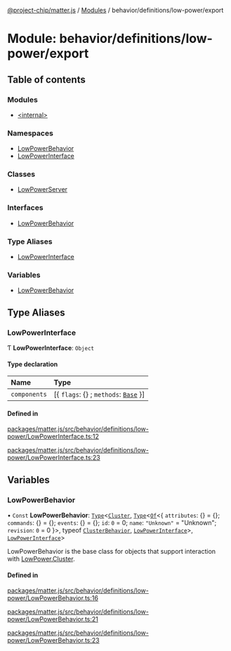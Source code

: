 [@project-chip/matter.js](../README.md) / [Modules](../modules.md) / behavior/definitions/low-power/export

# Module: behavior/definitions/low-power/export

## Table of contents

### Modules

- [\<internal\>](behavior_definitions_low_power_export._internal_.md)

### Namespaces

- [LowPowerBehavior](behavior_definitions_low_power_export.LowPowerBehavior.md)
- [LowPowerInterface](behavior_definitions_low_power_export.LowPowerInterface.md)

### Classes

- [LowPowerServer](../classes/behavior_definitions_low_power_export.LowPowerServer.md)

### Interfaces

- [LowPowerBehavior](../interfaces/behavior_definitions_low_power_export.LowPowerBehavior-1.md)

### Type Aliases

- [LowPowerInterface](behavior_definitions_low_power_export.md#lowpowerinterface)

### Variables

- [LowPowerBehavior](behavior_definitions_low_power_export.md#lowpowerbehavior)

## Type Aliases

### LowPowerInterface

Ƭ **LowPowerInterface**: `Object`

#### Type declaration

| Name | Type |
| :------ | :------ |
| `components` | [\{ `flags`: {} ; `methods`: [`Base`](../interfaces/behavior_definitions_low_power_export.LowPowerInterface.Base.md)  }] |

#### Defined in

[packages/matter.js/src/behavior/definitions/low-power/LowPowerInterface.ts:12](https://github.com/project-chip/matter.js/blob/3adaded6/packages/matter.js/src/behavior/definitions/low-power/LowPowerInterface.ts#L12)

[packages/matter.js/src/behavior/definitions/low-power/LowPowerInterface.ts:23](https://github.com/project-chip/matter.js/blob/3adaded6/packages/matter.js/src/behavior/definitions/low-power/LowPowerInterface.ts#L23)

## Variables

### LowPowerBehavior

• `Const` **LowPowerBehavior**: [`Type`](../interfaces/behavior_cluster_export.ClusterBehavior.Type.md)\<[`Cluster`](../interfaces/cluster_export.LowPower.Cluster.md), [`Type`](../interfaces/behavior_cluster_export.ClusterBehavior.Type.md)\<[`Of`](../interfaces/cluster_export.ClusterType.Of.md)\<\{ `attributes`: {} = \{}; `commands`: {} = \{}; `events`: {} = \{}; `id`: ``0`` = 0; `name`: ``"Unknown"`` = "Unknown"; `revision`: ``0`` = 0 }\>, typeof [`ClusterBehavior`](behavior_cluster_export.ClusterBehavior.md), [`LowPowerInterface`](behavior_definitions_low_power_export.md#lowpowerinterface)\>, [`LowPowerInterface`](behavior_definitions_low_power_export.md#lowpowerinterface)\>

LowPowerBehavior is the base class for objects that support interaction with [LowPower.Cluster](cluster_export.LowPower.md#cluster).

#### Defined in

[packages/matter.js/src/behavior/definitions/low-power/LowPowerBehavior.ts:16](https://github.com/project-chip/matter.js/blob/3adaded6/packages/matter.js/src/behavior/definitions/low-power/LowPowerBehavior.ts#L16)

[packages/matter.js/src/behavior/definitions/low-power/LowPowerBehavior.ts:21](https://github.com/project-chip/matter.js/blob/3adaded6/packages/matter.js/src/behavior/definitions/low-power/LowPowerBehavior.ts#L21)

[packages/matter.js/src/behavior/definitions/low-power/LowPowerBehavior.ts:23](https://github.com/project-chip/matter.js/blob/3adaded6/packages/matter.js/src/behavior/definitions/low-power/LowPowerBehavior.ts#L23)
